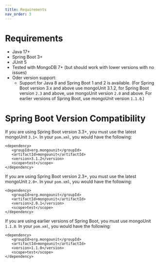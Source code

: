 ```yaml
---
title: Requirements
nav_order: 3
---
```


# Requirements

* Java 17+
* Spring Boot 3+
* JUnit 5
* Tested with MongoDB 7+ (but should work with lower versions with no issues)
* Oder version support:
  * Support for Java 8 and Spring Boot 1 and 2 is available. (For Spring Boot version 3.x and above use mongoUnit 3.1.2, for Spring Boot version `2.3` and above, use mongoUnit version `2.0` and above. For earlier versions of Spring Boot, use mongoUnit version `1.1.0`.)

# Spring Boot Version Compatibility

If you are using Spring Boot version 3.3+, you must use the latest mongoUnit `3.1+`. In your `pom.xml`, you would have the following:
```
<dependency>
   <groupId>org.mongounit</groupId>
   <artifactId>mongounit</artifactId>
   <version>3.1.2</version>
   <scope>test</scope>
</dependency>
```


If you are using Spring Boot version 2.3+, you must use the latest mongoUnit `2.0+`. In your `pom.xml`, you would have the following:
```
<dependency>
   <groupId>org.mongounit</groupId>
   <artifactId>mongounit</artifactId>
   <version>2.0.1</version>
   <scope>test</scope>
</dependency>
```

If you are using earlier versions of Spring Boot, you must use mongoUnit `1.1.0`. In your `pom.xml`, you would have the following:
```
<dependency>
   <groupId>org.mongounit</groupId>
   <artifactId>mongounit</artifactId>
   <version>1.1.0</version>
   <scope>test</scope>
</dependency>
```
